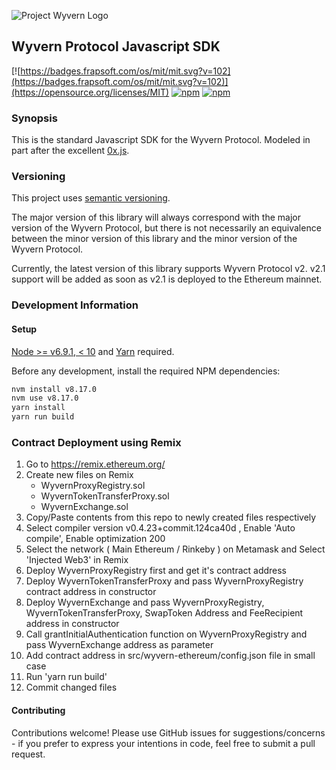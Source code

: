![Project Wyvern Logo](https://media.githubusercontent.com/media/ProjectWyvern/wyvern-branding/master/logo/logo-square-red-transparent-200x200.png?raw=true "Project Wyvern Logo")

## Wyvern Protocol Javascript SDK

[![https://badges.frapsoft.com/os/mit/mit.svg?v=102](https://badges.frapsoft.com/os/mit/mit.svg?v=102)](https://opensource.org/licenses/MIT) [![npm](https://img.shields.io/npm/v/wyvern-js.svg)](https://www.npmjs.com/package/wyvern-js) [![npm](https://img.shields.io/npm/dt/wyvern-js.svg)](https://www.npmjs.com/package/wyvern-js)

### Synopsis

This is the standard Javascript SDK for the Wyvern Protocol. Modeled in part after the excellent [0x.js](https://github.com/0xProject/0x.js).

### Versioning

This project uses [semantic versioning](https://semver.org/).

The major version of this library will always correspond with the major version of the Wyvern Protocol, but there is not necessarily an equivalence between the minor version of this library and the minor version of the Wyvern Protocol.

Currently, the latest version of this library supports Wyvern Protocol v2. v2.1 support will be added as soon as v2.1 is deployed to the Ethereum mainnet.

### Development Information

#### Setup

[Node >= v6.9.1, < 10](https://nodejs.org/en/) and [Yarn](https://yarnpkg.com/en/) required.

Before any development, install the required NPM dependencies:

```bash
nvm install v8.17.0
nvm use v8.17.0
yarn install
yarn run build
```

### Contract Deployment using Remix
1. Go to https://remix.ethereum.org/
2. Create new files on Remix
    - WyvernProxyRegistry.sol
    - WyvernTokenTransferProxy.sol
    - WyvernExchange.sol
3. Copy/Paste contents from this repo to newly created files respectively
3. Select compiler version v0.4.23+commit.124ca40d , Enable 'Auto compile', Enable optimization 200
4. Select the network ( Main Ethereum / Rinkeby ) on Metamask and Select 'Injected Web3' in Remix
5. Deploy WyvernProxyRegistry first and get it's contract address
6. Deploy WyvernTokenTransferProxy and pass WyvernProxyRegistry contract address in constructor
7. Deploy WyvernExchange and pass WyvernProxyRegistry, WyvernTokenTransferProxy, SwapToken Address and FeeRecipient address in constructor
8. Call grantInitialAuthentication function on WyvernProxyRegistry and pass WyvernExchange address as parameter
9.  Add contract address in src/wyvern-ethereum/config.json file in small case
10. Run 'yarn run build'
11. Commit changed files

#### Contributing

Contributions welcome! Please use GitHub issues for suggestions/concerns - if you prefer to express your intentions in code, feel free to submit a pull request.
